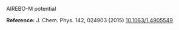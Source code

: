 AIREBO-M potential

**Reference:** J. Chem. Phys. 142, 024903 (2015) [10.1063/1.4905549](https://doi.org/10.1063/1.4905549)
